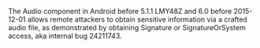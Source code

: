 The Audio component in Android before 5.1.1 LMY48Z and 6.0 before 2015-12-01 allows remote attackers to obtain sensitive information via a crafted audio file, as demonstrated by obtaining Signature or SignatureOrSystem access, aka internal bug 24211743.